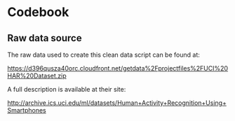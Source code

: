 # Codebook

## Raw data source

The raw data used to create this clean data script can be found at:

https://d396qusza40orc.cloudfront.net/getdata%2Fprojectfiles%2FUCI%20HAR%20Dataset.zip 

A full description is available at their site:

http://archive.ics.uci.edu/ml/datasets/Human+Activity+Recognition+Using+Smartphones 
